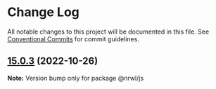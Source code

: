 # Change Log

All notable changes to this project will be documented in this file.
See [Conventional Commits](https://conventionalcommits.org) for commit guidelines.

## [15.0.3](https://github.com/nrwl/nx/compare/15.0.2...15.0.3) (2022-10-26)

**Note:** Version bump only for package @nrwl/js
